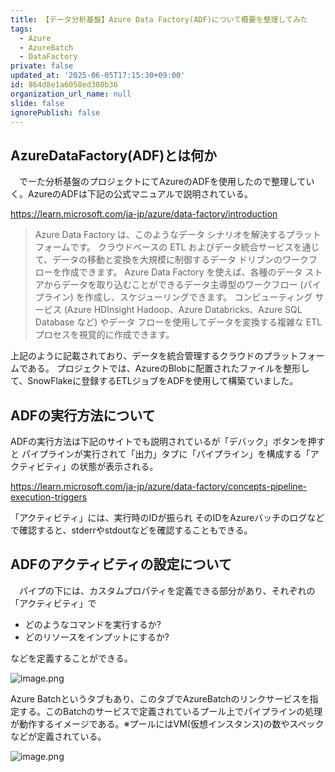 ```yaml
---
title: 【データ分析基盤】Azure Data Factory(ADF)について概要を整理してみた
tags:
  - Azure
  - AzureBatch
  - DataFactory
private: false
updated_at: '2025-06-05T17:15:30+09:00'
id: 864d8e1a6058ed308b36
organization_url_name: null
slide: false
ignorePublish: false
---
```

## AzureDataFactory(ADF)とは何か
　でーた分析基盤のプロジェクトにてAzureのADFを使用したので整理していく。AzureのADFは下記の公式マニュアルで説明されている。

https://learn.microsoft.com/ja-jp/azure/data-factory/introduction


>Azure Data Factory は、このようなデータ シナリオを解決するプラットフォームです。 クラウドベースの ETL およびデータ統合サービスを通じて、データの移動と変換を大規模に制御するデータ ドリブンのワークフローを作成できます。 Azure Data Factory を使えば、各種のデータ ストアからデータを取り込むことができるデータ主導型のワークフロー (パイプライン) を作成し、スケジューリングできます。 コンピューティング サービス (Azure HDInsight Hadoop、Azure Databricks、Azure SQL Database など) やデータ フローを使用してデータを変換する複雑な ETL プロセスを視覚的に作成できます。

上記のように記載されており、データを統合管理するクラウドのプラットフォームである。
プロジェクトでは、AzureのBlobに配置されたファイルを整形して、SnowFlakeに登録するETLジョブをADFを使用して構築ていました。


## ADFの実行方法について
ADFの実行方法は下記のサイトでも説明されているが「デバック」ボタンを押すと
パイプラインが実行されて「出力」タブに「パイプライン」を構成する「アクティビティ」の状態が表示される。

https://learn.microsoft.com/ja-jp/azure/data-factory/concepts-pipeline-execution-triggers

「アクティビティ」には、実行時のIDが振られ
そのIDをAzureバッチのログなどで確認すると、stderrやstdoutなどを確認することもできる。

## ADFのアクティビティの設定について
　パイプの下には、カスタムプロパティを定義できる部分があり、それぞれの「アクティビティ」で
 - どのようなコマンドを実行するか?
 - どのリソースをインプットにするか?

などを定義することができる。

![image.png](https://qiita-image-store.s3.ap-northeast-1.amazonaws.com/0/381629/79a7f2e0-0685-4b06-8638-4dd7eea7d4a4.png)

Azure Batchというタブもあり、このタブでAzureBatchのリンクサービスを指定する。このBatchのサービスで定義されているプール上でパイプラインの処理が動作するイメージである。※プールにはVM(仮想インスタンス)の数やスペックなどが定義されている。

![image.png](https://qiita-image-store.s3.ap-northeast-1.amazonaws.com/0/381629/2ca7ba41-cb02-4d1f-8ba3-14bf48aaeb31.png)



